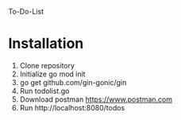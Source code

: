 To-Do-List
# Installation
1. Clone repository
2. Initialize go mod init
3. go get github.com/gin-gonic/gin
4. Run todolist.go
5. Download postman https://www.postman.com
6. Run http://localhost:8080/todos
